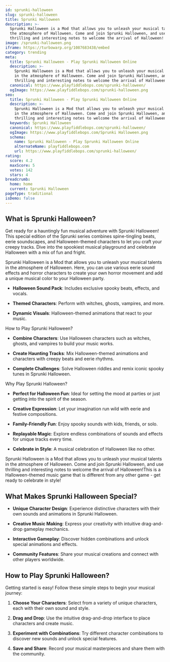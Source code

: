 ```yaml
---
id: sprunki-halloween
slug: sprunki-halloween
title: Sprunki Halloween
description: >-
  Sprunki Halloween is a Mod that allows you to unleash your musical talents in
  the atmosphere of Halloween. Come and join Sprunki Halloween, and use
  thrilling and interesting notes to welcome the arrival of Halloween!
image: /sprunki-halloween.png
iframe: https://turbowarp.org/1087683438/embed
category: trending
meta:
  title: Sprunki Halloween - Play Sprunki Halloween Online
  description: >-
    Sprunki Halloween is a Mod that allows you to unleash your musical talents
    in the atmosphere of Halloween. Come and join Sprunki Halloween, and use
    thrilling and interesting notes to welcome the arrival of Halloween!
  canonical: https://www.playfiddlebops.com/sprunki-halloween/
  ogImage: https://www.playfiddlebops.com/sprunki-halloween.png
seo:
  title: Sprunki Halloween - Play Sprunki Halloween Online
  description: >-
    Sprunki Halloween is a Mod that allows you to unleash your musical talents
    in the atmosphere of Halloween. Come and join Sprunki Halloween, and use
    thrilling and interesting notes to welcome the arrival of Halloween!
  keywords: Sprunki Halloween
  canonical: https://www.playfiddlebops.com/sprunki-halloween/
  ogImage: https://www.playfiddlebops.com/Sprunki Halloween.png
  schema:
    name: Sprunki Halloween - Play Sprunki Halloween Online
    alternateName: playfiddlebops.com
    url: https://www.playfiddlebops.com/sprunki-halloween/
rating:
  score: 4.2
  maxScore: 5
  votes: 142
  stars: 4
breadcrumb:
  home: home
  current: Sprunki Halloween
pageType: traditional
isDemo: false
---
```


## What is Sprunki Halloween?

Get ready for a hauntingly fun musical adventure with Sprunki Halloween! This special edition of the Sprunki series combines spine-tingling beats, eerie soundscapes, and Halloween-themed characters to let you craft your creepy tracks. Dive into the spookiest musical playground and celebrate Halloween with a mix of fun and fright.

Sprunki Halloween is a Mod that allows you to unleash your musical talents in the atmosphere of Halloween. Here, you can use various eerie sound effects and horror characters to create your own horror movement and add a unique musical color to your Halloween party.

- **Halloween Sound Pack**: Includes exclusive spooky beats, effects, and vocals.

- **Themed Characters**: Perform with witches, ghosts, vampires, and more.

- **Dynamic Visuals**: Halloween-themed animations that react to your music.

How to Play Sprunki Halloween?

- **Combine Characters**: Use Halloween characters such as witches, ghosts, and vampires to build your music works.

- **Create Haunting Tracks**: Mix Halloween-themed animations and characters with creepy beats and eerie rhythms.

- **Complete Challenges**: Solve Halloween riddles and remix iconic spooky tunes in Sprunki Halloween.

Why Play Sprunki Halloween?

- **Perfect for Halloween Fun**: Ideal for setting the mood at parties or just getting into the spirit of the season.

- **Creative Expression**: Let your imagination run wild with eerie and festive compositions.

- **Family-Friendly Fun**: Enjoy spooky sounds with kids, friends, or solo.

- **Replayable Magic**: Explore endless combinations of sounds and effects for unique tracks every time.

- **Celebrate in Style**: A musical celebration of Halloween like no other.

Sprunki Halloween is a Mod that allows you to unleash your musical talents in the atmosphere of Halloween. Come and join Sprunki Halloween, and use thrilling and interesting notes to welcome the arrival of Halloween!This is a Halloween-themed music game that is different from any other game - get ready to celebrate in style!

## What Makes Sprunki Halloween Special?

- **Unique Character Design**: Experience distinctive characters with their own sounds and animations in Sprunki Halloween.

- **Creative Music Making**: Express your creativity with intuitive drag-and-drop gameplay mechanics.

- **Interactive Gameplay**: Discover hidden combinations and unlock special animations and effects.

- **Community Features**: Share your musical creations and connect with other players worldwide.

## How to Play Sprunki Halloween?

Getting started is easy! Follow these simple steps to begin your musical journey:

1. **Choose Your Characters**: Select from a variety of unique characters, each with their own sound and style.

1. **Drag and Drop**: Use the intuitive drag-and-drop interface to place characters and create music.

1. **Experiment with Combinations**: Try different character combinations to discover new sounds and unlock special features.

1. **Save and Share**: Record your musical masterpieces and share them with the community.
